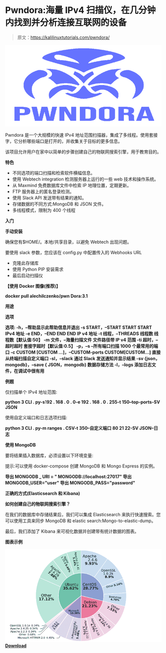 # Pwndora:海量 IPv4 扫描仪，在几分钟内找到并分析连接互联网的设备

> 原文：<https://kalilinuxtutorials.com/pwndora/>

[![](img//c05eb4d58a5360de92605da8e3389448.png)](https://blogger.googleusercontent.com/img/a/AVvXsEjn7MX_4-6WrCK_CHHSZy9IwrnO678MfFzl0O_tjM1F7MZluThDHb-y-7X0ajwI8lAlH0HH0iBk3AfN6ClhUBb_5cRghznkMOUJ2OKXZA2gG7xHMnced7WdQ5Z3U1yonTz451fWaS83R6MtVUFdiqarihavwEqjP5V0UYSSzx0zUNIqrvFDN_wzNgU3=s728)

Pwndora 是一个大规模的快速 IPv4 地址范围扫描器，集成了多线程。使用套接字，它分析哪些端口是打开的，并收集关于目标的更多信息。

该项目允许用户在家中以简单的步骤创建自己的物联网搜索引擎，用于教育目的。

**特色**

*   不同选项的端口扫描和检索软件横幅信息。
*   使用 Webtech integration 检测服务器上运行的一些 web 技术和操作系统。
*   从 Maxmind 免费数据库文件中检索 IP 地理位置，定期更新。
*   FTP 服务器上的匿名登录检测。
*   使用 Slack API 发送带有结果的通知。
*   存储数据的不同方式:MongoDB 和 JSON 文件。
*   多线程模式，限制为 400 个线程

**入门**

**手动安装**

确保您有$HOME/。本地/共享目录，以避免 Webtech 出现问题。

要使用 slack 参数，您应该在 config.py 中配置传入的 Webhooks URL

*   克隆此存储库
*   使用 Python PIP 安装需求
*   最后启动扫描仪

**【使用 Docker 图像(推荐)】**

**docker pull alechilczenko/pwn Dora:3.1**

**用途**

**选项**

**选项:
-h，–帮助显示此帮助信息并退出
-s START，–START START
START IPv4 地址
-e END，–END END END IP v4 地址
-t 线程，–THREADS 线程数
线程数【默认值:50】
-m 文件，–海量扫描文件
文件路径带 IP v4 范围
-ti 超时，–超时超时
套接字超时【默认值:0.5】
-p，–s –所有端口扫描 1000 个最常用的端口
-c CUSTOM [CUSTOM …]，–CUSTOM-ports CUSTOM[CUSTOM…]
直接从终端扫描自定义端口
-sl，–slack 通过 Slack 发送通知并显示结果
-sv {json，mongodb}，–save { JSON，mongodb}
数据存储方法
-l，–logs 添加日志文件，在调试中很有用**

**例题**

仅扫描单个 IPv4 地址范围:

**python 3 CLI . py-s**1**92 . 168 . 0 . 0-e 192 . 168 . 0 . 255-t 150–top-ports-SV JSON**

使用自定义端口和日志选项扫描:

**python 3 CLI . py-m ranges . CSV-t 350–自定义端口 80 21 22-SV JSON–日志**

**使用 MongoDB**

要将结果插入数据库，必须设置以下环境变量:

提示:可以使用 docker-compose 创建 MongoDB 和 Mongo Express 的实例。

**导出 MONGODB _ URI = " MONGODB://localhost:27017"
导出 MONGODB_USER="user"
导出 MONGODB_PASS="password"**

**正确的方式(Elasticsearch 和 Kibana)**

**如何创建自己的物联网搜索引擎？**

在我们的数据库中存储结果后，我们可以集成 Elasticsearch 来执行快速搜索。您可以使用工具来同步 MongoDB 和 elastic search:Mongo-to-elastic-dump。

最后，我们添加了 Kibana 来可视化数据并创建带有统计数据的图表。

**图表示例**

![](img//1755350d184feac52cb02b3598e50ef3.png)[**Download**](https://github.com/alechilczenko/pwndora)